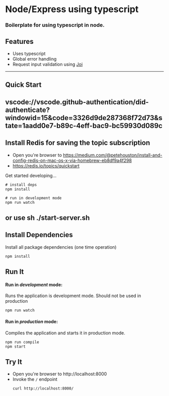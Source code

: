 # Node/Express using typescript

### Boilerplate for using typescript in node. 

## Features
* Uses typescript
* Global error handling
* Request input validation using [Joi](https://github.com/hapijs/joi)
_ _ _ _

## Quick Start
## vscode://vscode.github-authentication/did-authenticate?windowid=15&code=3326d9de287368f72d73&state=1aadd0e7-b89c-4eff-bac9-bc59930d089c

## Install Redis for saving the topic subscription
* Open you're browser to https://medium.com/@petehouston/install-and-config-redis-on-mac-os-x-via-homebrew-eb8df9a4f298
* https://redis.io/topics/quickstart

Get started developing...

```shell
# install deps
npm install

# run in development mode
npm run watch

```
or use
sh ./start-server.sh
---

## Install Dependencies

Install all package dependencies (one time operation)

```shell
npm install
```

## Run It
#### Run in *development* mode:
Runs the application is development mode. Should not be used in production

```shell
npm run watch
```


#### Run in *production* mode:

Compiles the application and starts it in production mode.

```shell
npm run compile
npm start
```


## Try It
* Open you're browser to http://localhost:8000
* Invoke the `/` endpoint 
  ```shell
  curl http://localhost:8000/
  ```
